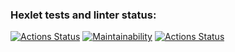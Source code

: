 ### Hexlet tests and linter status:
[![Actions Status](https://github.com/snuffy-hub/python-project-lvl1/workflows/hexlet-check/badge.svg)](https://github.com/snuffy-hub/python-project-lvl1/actions)
[![Maintainability](https://api.codeclimate.com/v1/badges/a99a88d28ad37a79dbf6/maintainability)](https://codeclimate.com/github/codeclimate/codeclimate/maintainability)
[![Actions Status](https://github.com/snuffy-hub/python-project-lvl1/workflows/python-app/badge.svg)](https://github.com/snuffy-hub/python-project-lvl1/actions) 
